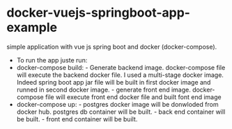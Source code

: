 # docker-vuejs-springboot-app-example
simple application with vue js spring boot and docker (docker-compose).

- To run the app juste run:
 - docker-compose build:
        - Generate backend image. docker-compose file will execute the backend docker file. I used a multi-stage docker image. Indeed spring boot app jar file will be built in first docker image and runned in second docker image.
        - generate front end image. docker-compose file will execute front end docker file and built font end image
 - docker-compose up:
        - postgres docker image will be donwloded from docker hub. postgres db container will be built.
        - back end container will be built.
        - front end container will be built.
